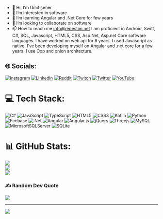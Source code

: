 - 👋 Hi, I’m Ümit şener
- 👀 I’m interested in software
- 🌱 I’m learning Angular and .Net Core for few years
- 💞️ I’m looking to collaborate on software
- 📫 How to reach me info@renestim.net
I am proficient in Android, Swift, C#, SQL, Javascript, HTML5, CSS, Asp.Net, Asp.net Core software languages.
I have worked on web api for 8 years. I used Javascript as native. 
I've been developing myself on Angular and .net core for a few years. I use Oop and onion architecture.

## 🌐 Socials:
[![Instagram](https://img.shields.io/badge/Instagram-%23E4405F.svg?logo=Instagram&logoColor=white)](https://instagram.com/renestimu) [![LinkedIn](https://img.shields.io/badge/LinkedIn-%230077B5.svg?logo=linkedin&logoColor=white)](https://linkedin.com/in/renestim) [![Reddit](https://img.shields.io/badge/Reddit-%23FF4500.svg?logo=Reddit&logoColor=white)](https://reddit.com/user/renestim) [![Twitch](https://img.shields.io/badge/Twitch-%239146FF.svg?logo=Twitch&logoColor=white)](https://twitch.tv/renestim) [![Twitter](https://img.shields.io/badge/Twitter-%231DA1F2.svg?logo=Twitter&logoColor=white)](https://twitter.com/renestimu) [![YouTube](https://img.shields.io/badge/YouTube-%23FF0000.svg?logo=YouTube&logoColor=white)](https://youtube.com/@renestim) 

# 💻 Tech Stack:
![C#](https://img.shields.io/badge/c%23-%23239120.svg?style=for-the-badge&logo=c-sharp&logoColor=white) ![JavaScript](https://img.shields.io/badge/javascript-%23323330.svg?style=for-the-badge&logo=javascript&logoColor=%23F7DF1E) ![TypeScript](https://img.shields.io/badge/typescript-%23007ACC.svg?style=for-the-badge&logo=typescript&logoColor=white) ![HTML5](https://img.shields.io/badge/html5-%23E34F26.svg?style=for-the-badge&logo=html5&logoColor=white) ![CSS3](https://img.shields.io/badge/css3-%231572B6.svg?style=for-the-badge&logo=css3&logoColor=white) ![Kotlin](https://img.shields.io/badge/kotlin-%230095D5.svg?style=for-the-badge&logo=kotlin&logoColor=white) ![Python](https://img.shields.io/badge/python-3670A0?style=for-the-badge&logo=python&logoColor=ffdd54) ![Firebase](https://img.shields.io/badge/firebase-%23039BE5.svg?style=for-the-badge&logo=firebase) ![.Net](https://img.shields.io/badge/.NET-5C2D91?style=for-the-badge&logo=.net&logoColor=white) ![Angular](https://img.shields.io/badge/angular-%23DD0031.svg?style=for-the-badge&logo=angular&logoColor=white) ![Angular.js](https://img.shields.io/badge/angular.js-%23E23237.svg?style=for-the-badge&logo=angularjs&logoColor=white) ![jQuery](https://img.shields.io/badge/jquery-%230769AD.svg?style=for-the-badge&logo=jquery&logoColor=white) ![Threejs](https://img.shields.io/badge/threejs-black?style=for-the-badge&logo=three.js&logoColor=white) ![MySQL](https://img.shields.io/badge/mysql-%2300f.svg?style=for-the-badge&logo=mysql&logoColor=white) ![MicrosoftSQLServer](https://img.shields.io/badge/Microsoft%20SQL%20Sever-CC2927?style=for-the-badge&logo=microsoft%20sql%20server&logoColor=white) ![SQLite](https://img.shields.io/badge/sqlite-%2307405e.svg?style=for-the-badge&logo=sqlite&logoColor=white)
# 📊 GitHub Stats:
![](https://github-readme-stats.vercel.app/api?username=renestimu&theme=dark&hide_border=false&include_all_commits=false&count_private=false)<br/>
![](https://github-readme-streak-stats.herokuapp.com/?user=renestimu&theme=dark&hide_border=false)<br/>
![](https://github-readme-stats.vercel.app/api/top-langs/?username=renestimu&theme=dark&hide_border=false&include_all_commits=false&count_private=false&layout=compact)

### ✍️ Random Dev Quote
![](https://quotes-github-readme.vercel.app/api?type=horizontal&theme=radical)

---
[![](https://visitcount.itsvg.in/api?id=renestimu&icon=0&color=0)](https://visitcount.itsvg.in)


<!---
renestimu/renestimu is a ✨ special ✨ repository because its `README.md` (this file) appears on your GitHub profile.
You can click the Preview link to take a look at your changes.
--->
